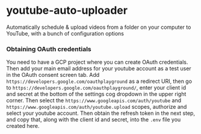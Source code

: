 # youtube-auto-uploader

Automatically schedule &amp; upload videos from a folder on your computer to YouTube, with a bunch of configuration options

### Obtaining OAuth credentials

You need to have a GCP project where you can create OAuth credentials. Then add your main email address for your youtube account as a test user in the OAuth consent screen tab. Add `https://developers.google.com/oauthplayground` as a redirect URI, then go to `https://developers.google.com/oauthplayground/`, enter your client id and secret at the bottom of the settings cog dropdown in the upper right corner.
Then select the `https://www.googleapis.com/auth/youtube` and `https://www.googleapis.com/auth/youtube.upload` scopes, authorize and select your youtube account. Then obtain the refresh token in the next step, and copy that, along with the client id and secret, into the `.env` file you created here.
